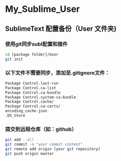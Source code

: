 # My_Sublime_User

## SublimeText 配置备份（User 文件夹)

### 使用git同步subl配置和插件

```bash
cd [package folder]/User
git init
```

### 以下文件不需要同步，添加至.gitignore文件：

```bash
Package Control.last-run
Package Control.ca-list
Package Control.ca-bundle
Package Control.system-ca-bundle
Package Control.cache/
Package Control.ca-certs/
encoding_cache.json
.DS_Store
```
### 提交到远程仓库（如：github）

```bash
git add --all
git commit -m "your commit content"
git remote add origin [your git repository]
git push origin master
```

